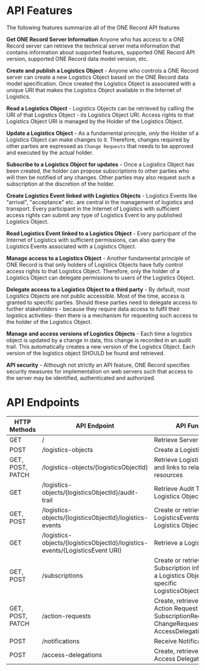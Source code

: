 # API Features
The following features summarize all of the ONE Record API features

**Get ONE Record Server Information** Anyone who has access to a ONE Record server can retrieve the technical server meta information that contains information about supported features, supported ONE Record API version, supported ONE Record data model version, etc.

**Create and publish a Logistics Object** - Anyone who controls a ONE Record server can create a new Logistics Object based on the ONE Record data model specification. Once created the Logistics Object is associated with a unique URI that makes the Logistics Object available in the Internet of Logistics.

**Read a Logistics Object** - Logistics Objects can be retrieved by calling the URI of that Logistics Object - its Logistics Object URI. Access rights to that Logistics Object URI is managed by the Holder of the Logistics Object.

**Update a Logistics Object** - As a fundamental principle, _only_ the Holder of a Logistics Object can make changes to it. Therefore, changes required by other parties are expressed as `Change Requests` that needs to be approved and executed by the actual holder.

**Subscribe to a Logistics Object for updates** - Once a Logistics Object has been created, the holder can propose subscriptions to other parties who will then be notified of any changes. Other parties may also request such a subscription at the discretion of the holder.

**Create Logistics Event linked with Logistics Objects** - Logistics Events like "arrival", "acceptance" etc. are central in the management of logistics and transport. Every participant in the Internet of Logistics with sufficient access rights can submit any type of Logistics Event to any published Logistics Object.

**Read Logistics Event linked to a Logistics Object** - Every participant of the Internet of Logistics with sufficient permissions, can also query the Logistics Events associated with a Logistics Object.

**Manage access to a Logistics Object** - Another fundamental principle of ONE Record is that only holders of Logistics Objects have fully control access rights to that Logistics Object. Therefore, only the holder of a Logistics Object can delegate permissions to users of the Logistics Object.

**Delegate access to a Logistics Object to a third party** - By default, most Logistics Objects are not public accessible. Most of the time, access is granted to specific parties. Should these parties need to delegate access to further stakeholders - because they require data access to fulfil their logistics activities- then there is a mechanism for requesting such access to the holder of the Logistics Object.

**Manage and access versions of Logistics Objects** - Each time a logistics object is updated by a change in data, this change is recorded in an audit trail. This automatically creates a new version of the Logistics Object. Each version of the logistics object SHOULD be found and retrieved.

**API security** - Although not strictly an API feature, ONE Record specifies security measures for implementation on web servers such that access to the server may be identified, authenticated and authorized.

# API Endpoints

| HTTP Methods     | API Endpoint       | API Function                           |
| ---------------- | -------------------------------------- |   -------- |
| GET              | /                  | Retrieve ServerInformation             |
| POST             | /logistics-objects | Create a Logistics Object               |
| GET, POST, PATCH | /logistics-objects/{logisticsObjectId}                  | Retrieve Logistics Object and links to related resources                       |
| GET              | /logistics-objects/{logisticsObjectId}/audit-trail      | Retrieve Audit Trail of a Logistics Object                 |
| GET, POST        | /logistics-objects/{logisticsObjectId}/logistics-events | Create or retrieve LogisticsEvents to a Logistics Object                       |
| GET              | /logistics-objects/{logisticsObjectId}/logistics-events/{LogisticsEvent URI}                  | Retrieve a LogisticsEvent              |
| GET, POST        | /subscriptions     | Create or retrieve Subscription information for a Logistics Object type or a specific LogisticsObjectIdentifier          |
| GET, POST, PATCH | /action-requests   | Create, retrieve, or update Action Request (i.e. SubscriptionRequests, ChangeRequests or AccessDelegationRequests) |
| POST             | /notifications     | Receive Notifications                  |
| POST             | /access-delegations | Create, retrieve, or update Access Delegation Request      |
